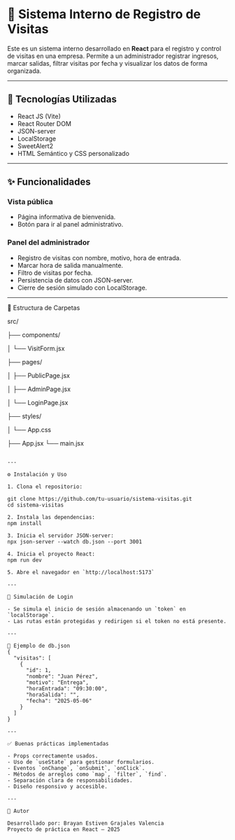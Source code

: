 # 🏢 Sistema Interno de Registro de Visitas

Este es un sistema interno desarrollado en **React** para el registro y control de visitas en una empresa. Permite a un administrador registrar ingresos, marcar salidas, filtrar visitas por fecha y visualizar los datos de forma organizada.

---

## 🚀 Tecnologías Utilizadas

- React JS (Vite)
- React Router DOM
- JSON-server
- LocalStorage
- SweetAlert2
- HTML Semántico y CSS personalizado

---

## ✨ Funcionalidades

### Vista pública
- Página informativa de bienvenida.
- Botón para ir al panel administrativo.

### Panel del administrador
- Registro de visitas con nombre, motivo, hora de entrada.
- Marcar hora de salida manualmente.
- Filtro de visitas por fecha.
- Persistencia de datos con JSON-server.
- Cierre de sesión simulado con LocalStorage.

---

📁 Estructura de Carpetas

src/

├── components/

│   └── VisitForm.jsx

├── pages/

│   ├── PublicPage.jsx

│   ├── AdminPage.jsx

│   └── LoginPage.jsx

├── styles/

│   └── App.css

├── App.jsx
└── main.jsx
```

---

⚙️ Instalación y Uso

1. Clona el repositorio:

git clone https://github.com/tu-usuario/sistema-visitas.git
cd sistema-visitas

2. Instala las dependencias:
npm install

3. Inicia el servidor JSON-server:
npx json-server --watch db.json --port 3001

4. Inicia el proyecto React:
npm run dev

5. Abre el navegador en `http://localhost:5173`

---

🔐 Simulación de Login

- Se simula el inicio de sesión almacenando un `token` en `localStorage`.
- Las rutas están protegidas y redirigen si el token no está presente.

---

📄 Ejemplo de db.json
{
  "visitas": [
    {
      "id": 1,
      "nombre": "Juan Pérez",
      "motivo": "Entrega",
      "horaEntrada": "09:30:00",
      "horaSalida": "",
      "fecha": "2025-05-06"
    }
  ]
}

---

✅ Buenas prácticas implementadas

- Props correctamente usados.
- Uso de `useState` para gestionar formularios.
- Eventos `onChange`, `onSubmit`, `onClick`.
- Métodos de arreglos como `map`, `filter`, `find`.
- Separación clara de responsabilidades.
- Diseño responsivo y accesible.

---

📌 Autor

Desarrollado por: Brayan Estiven Grajales Valencia 
Proyecto de práctica en React – 2025